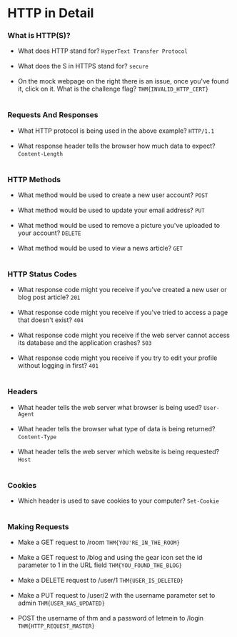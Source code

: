 # HTTP in Detail

### What is HTTP(S)?
- What does HTTP stand for? `HyperText Transfer Protocol` <br /><br />
- What does the S in HTTPS stand for? `secure` <br /><br />
- On the mock webpage on the right there is an issue, once you've found it, click on it. What is the challenge flag? `THM{INVALID_HTTP_CERT}` <br /><br />

### Requests And Responses
- What HTTP protocol is being used in the above example? `HTTP/1.1` <br /><br />
- What response header tells the browser how much data to expect? `Content-Length` <br /><br />

### HTTP Methods
- What method would be used to create a new user account? `POST` <br /><br />
- What method would be used to update your email address? `PUT` <br /><br />
- What method would be used to remove a picture you've uploaded to your account? `DELETE` <br /><br />
- What method would be used to view a news article? `GET` <br /><br />

### HTTP Status Codes
- What response code might you receive if you've created a new user or blog post article? `201` <br /><br />
- What response code might you receive if you've tried to access a page that doesn't exist? `404` <br /><br />
- What response code might you receive if the web server cannot access its database and the application crashes? `503` <br /><br />
- What response code might you receive if you try to edit your profile without logging in first? `401` <br /><br />

### Headers
- What header tells the web server what browser is being used? `User-Agent` <br /><br />
- What header tells the browser what type of data is being returned? `Content-Type` <br /><br />
- What header tells the web server which website is being requested? `Host` <br /><br />

### Cookies
- Which header is used to save cookies to your computer? `Set-Cookie` <br /><br />

### Making Requests
- Make a GET request to /room `THM{YOU'RE_IN_THE_ROOM}` <br /><br />
- Make a GET request to /blog and using the gear icon set the id parameter to 1 in the URL field `THM{YOU_FOUND_THE_BLOG}` <br /><br />
- Make a DELETE request to /user/1 `THM{USER_IS_DELETED}` <br /><br />
- Make a PUT request to /user/2 with the username parameter set to admin `THM{USER_HAS_UPDATED}` <br /><br />
- POST the username of thm and a password of letmein to /login `THM{HTTP_REQUEST_MASTER}` <br /><br />
